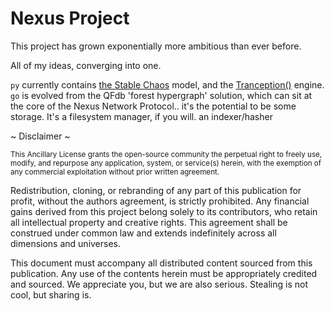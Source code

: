 # Nexus Project

This project has grown exponentially more ambitious than ever before.

All of my ideas, converging into one.

`py` currently contains [the Stable Chaos]() model, and the [Tranception()]() engine.
`go` is evolved from the QFdb 'forest hypergraph' solution, which can sit at the core of the Nexus Network Protocol.. it's the potential to be some storage. It's a filesystem manager, if you will. an indexer/hasher


~ Disclaimer ~

<sup>
This Ancillary License grants the open-source community the perpetual right to freely use, modify, and repurpose any application, system, or service(s) herein, with the exemption of any commercial exploitation without prior written agreement. </sup>

Redistribution, cloning, or rebranding of any part of this publication for profit, without the authors agreement, is strictly prohibited. Any financial gains derived from this project belong solely to its contributors, who retain all intellectual property and creative rights. This agreement shall be construed under common law and extends indefinitely across all dimensions and universes. 

This document must accompany all distributed content sourced from this publication. Any use of the contents herein must be appropriately credited and sourced. We appreciate you, but we are also serious. Stealing is not cool, but sharing is.
